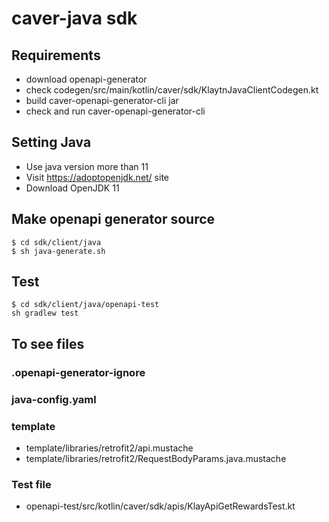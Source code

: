 # caver-java sdk

## Requirements
- download openapi-generator
- check codegen/src/main/kotlin/caver/sdk/KlaytnJavaClientCodegen.kt
- build caver-openapi-generator-cli jar
- check and run caver-openapi-generator-cli

## Setting Java
- Use java version more than 11
- Visit https://adoptopenjdk.net/ site
- Download OpenJDK 11

## Make openapi generator source
```shell
$ cd sdk/client/java
$ sh java-generate.sh
```
## Test
```shell
$ cd sdk/client/java/openapi-test
sh gradlew test
```

## To see files
### .openapi-generator-ignore
### java-config.yaml
### template
- template/libraries/retrofit2/api.mustache
- template/libraries/retrofit2/RequestBodyParams.java.mustache
### Test file
- openapi-test/src/kotlin/caver/sdk/apis/KlayApiGetRewardsTest.kt
